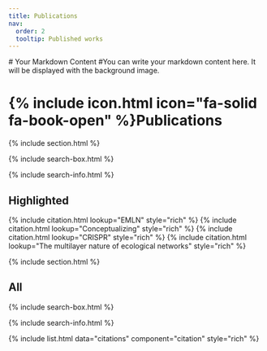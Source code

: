 ```yaml
---
title: Publications
nav:
  order: 2
  tooltip: Published works
---
```


<div style="background-image: url('https://ecomplab.com/images/background_dalle.jpg'); background-size: cover; background-repeat: no-repeat; background-position: center;">
    # Your Markdown Content
    #You can write your markdown content here. It will be displayed with the background image.
</div>


# {% include icon.html icon="fa-solid fa-book-open" %}Publications

{% include section.html %}

{% include search-box.html %}

<!-- {% include tags.html tags=site.tags %} -->

{% include search-info.html %}

## Highlighted

{% include citation.html lookup="EMLN" style="rich" %}
{% include citation.html lookup="Conceptualizing" style="rich" %}
{% include citation.html lookup="CRISPR" style="rich" %}
{% include citation.html lookup="The multilayer nature of ecological networks" style="rich" %}

{% include section.html %}

## All

{% include search-box.html %}

{% include search-info.html %}

{% include list.html data="citations" component="citation" style="rich" %}
